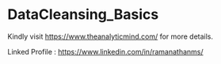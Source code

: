 # DataCleansing_Basics

Kindly visit https://www.theanalyticmind.com/ for more details.

Linked Profile : https://www.linkedin.com/in/ramanathanms/
